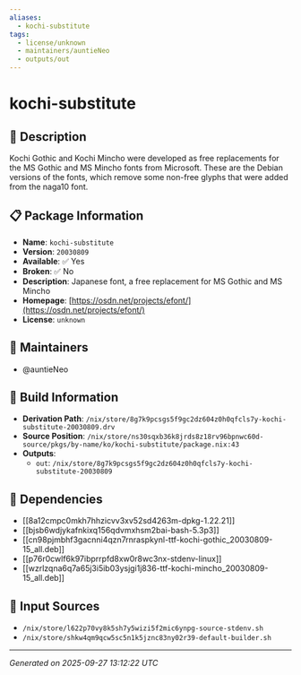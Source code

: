 ```yaml
---
aliases:
  - kochi-substitute
tags:
  - license/unknown
  - maintainers/auntieNeo
  - outputs/out
---
```


# kochi-substitute

## 📝 Description

Kochi Gothic and Kochi Mincho were developed as free replacements for the
MS Gothic and MS Mincho fonts from Microsoft. These are the Debian
versions of the fonts, which remove some non-free glyphs that were added
from the naga10 font.


## 📋 Package Information

- **Name**: `kochi-substitute`
- **Version**: `20030809`
- **Available**: ✅ Yes
- **Broken**: ✅ No
- **Description**: Japanese font, a free replacement for MS Gothic and MS Mincho
- **Homepage**: [https://osdn.net/projects/efont/](https://osdn.net/projects/efont/)
- **License**: `unknown`
## 👥 Maintainers

- @auntieNeo


## 🔧 Build Information

- **Derivation Path**: `/nix/store/8g7k9pcsgs5f9gc2dz604z0h0qfcls7y-kochi-substitute-20030809.drv`
- **Source Position**: `/nix/store/ns30sqxb36k8jrds8z18rv96bpnwc60d-source/pkgs/by-name/ko/kochi-substitute/package.nix:43`
- **Outputs**:
  - `out`:  `/nix/store/8g7k9pcsgs5f9gc2dz604z0h0qfcls7y-kochi-substitute-20030809`

## 🔗 Dependencies

- [[8a12cmpc0mkh7hhzicvv3xv52sd4263m-dpkg-1.22.21]]
- [[bjsb6wdjykafnkixq156qdvmxhsm2bai-bash-5.3p3]]
- [[cn98pjmbhf3gacnni4qzn7rnraspkynl-ttf-kochi-gothic_20030809-15_all.deb]]
- [[p76r0cwlf6k97ibprrpfd8xw0r8wc3nx-stdenv-linux]]
- [[wzrlzqna6q7a65j3i5ib03ysjgi1j836-ttf-kochi-mincho_20030809-15_all.deb]]

## 📁 Input Sources

- `/nix/store/l622p70vy8k5sh7y5wizi5f2mic6ynpg-source-stdenv.sh`
- `/nix/store/shkw4qm9qcw5sc5n1k5jznc83ny02r39-default-builder.sh`

---
*Generated on 2025-09-27 13:12:22 UTC*
